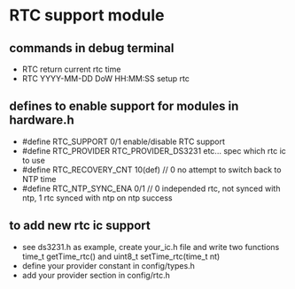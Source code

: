# RTC support module

## commands in debug terminal
   - RTC return current rtc time
   - RTC YYYY-MM-DD DoW HH:MM:SS setup rtc

## defines to enable support for modules in hardware.h
   - #define RTC_SUPPORT              0/1 enable/disable RTC support
   - #define RTC_PROVIDER             RTC_PROVIDER_DS3231 etc... spec which rtc ic to use
   - #define RTC_RECOVERY_CNT         10(def) // 0 no attempt to switch back to NTP time
   - #define RTC_NTP_SYNC_ENA         0/1      // 0 independed rtc, not synced with ntp,
                                                  1 rtc synced with ntp on ntp success
## to add new rtc ic support
   - see ds3231.h as example, create your_ic.h file and write two
     functions time_t getTime_rtc() and uint8_t setTime_rtc(time_t nt)
   - define your provider constant in config/types.h
   - add your provider section in config/rtc.h
